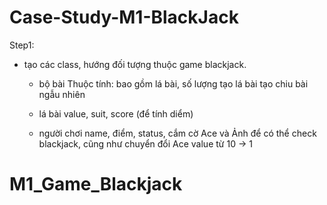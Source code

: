 # Case-Study-M1-BlackJack

Step1:
- tạo các class, hướng đối tượng thuộc game blackjack.
	+ bộ bài
		Thuộc tính:
		bao gồm lá bài, số lượng
		tạo lá bài
		tạo chiu bài ngẫu nhiên
	+ lá bài
		value, suit, score (để tính diểm)

	+ người chơi
		name, điểm, status, 
		cắm cờ Ace và Ảnh để có thể check blackjack, cũng như chuyển đổi Ace value từ 10 -> 1
# M1_Game_Blackjack
